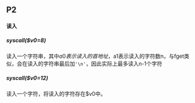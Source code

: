 ## P2

#### 读入

##### syscall($v0=8)

读入一个字符串，其中$a0表示读入的首地址，$a1表示读入的字符数n，与fget类似，会在读入的字符串最后加`'\n'`，因此实际上最多读入n-1个字符

##### syscall($v0=12)

读入一个字符，将读入的字符存在$v0中。

